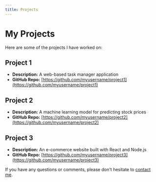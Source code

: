 ```yaml
---
title: Projects
---
```


# My Projects

Here are some of the projects I have worked on:

## Project 1

- **Description:** A web-based task manager application
- **GitHub Repo:** [https://github.com/myusername/project1](https://github.com/myusername/project1)

## Project 2

- **Description:** A machine learning model for predicting stock prices
- **GitHub Repo:** [https://github.com/myusername/project2](https://github.com/myusername/project2)

## Project 3

- **Description:** An e-commerce website built with React and Node.js
- **GitHub Repo:** [https://github.com/myusername/project3](https://github.com/myusername/project3)

If you have any questions or comments, please don't hesitate to [contact me](/contact.html).
